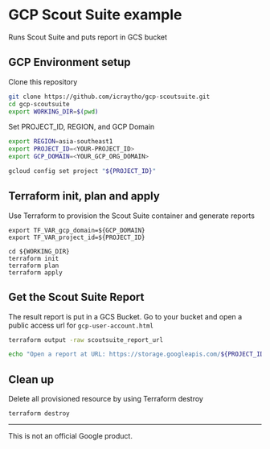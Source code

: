 # GCP Scout Suite example

Runs Scout Suite and puts report in GCS bucket

## GCP Environment setup

Clone this repository

```sh
git clone https://github.com/icraytho/gcp-scoutsuite.git
cd gcp-scoutsuite
export WORKING_DIR=$(pwd)
```

Set PROJECT_ID, REGION, and GCP Domain

```sh
export REGION=asia-southeast1
export PROJECT_ID=<YOUR-PROJECT_ID>
export GCP_DOMAIN=<YOUR_GCP_ORG_DOMAIN>

gcloud config set project "${PROJECT_ID}"
```

## Terraform init, plan and apply

Use Terraform to provision the Scout Suite container and generate reports

```
export TF_VAR_gcp_domain=${GCP_DOMAIN}
export TF_VAR_project_id=${PROJECT_ID}

cd ${WORKING_DIR}
terraform init
terraform plan
terraform apply
```

## Get the Scout Suite Report

The result report is put in a GCS Bucket. Go to your bucket and open a public access url for `gcp-user-account.html`

```bash
terraform output -raw scoutsuite_report_url
```

```bash
echo "Open a report at URL: https://storage.googleapis.com/${PROJECT_ID}-scoutsuite/reports/gcp-user-account.html"
```

## Clean up

Delete all provisioned resource by using Terraform destroy

```
terraform destroy
```

-------

This is not an official Google product.